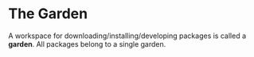 # The Garden

A workspace for downloading/installing/developing packages is called a **garden**.  All packages belong to a single garden.